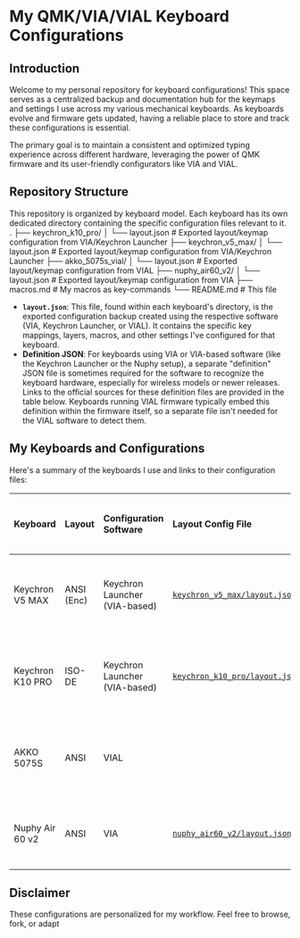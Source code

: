 # My QMK/VIA/VIAL Keyboard Configurations
## Introduction
Welcome to my personal repository for keyboard configurations! This space serves as a centralized backup and documentation hub for the keymaps and settings I use across my various mechanical keyboards. As keyboards evolve and firmware gets updated, having a reliable place to store and track these configurations is essential.

The primary goal is to maintain a consistent and optimized typing experience across different hardware, leveraging the power of QMK firmware and its user-friendly configurators like VIA and VIAL.

## Repository Structure
This repository is organized by keyboard model. Each keyboard has its own dedicated directory containing the specific configuration files relevant to it.
.
├── keychron_k10_pro/
│   └── layout.json       # Exported layout/keymap configuration from VIA/Keychron Launcher
├── keychron_v5_max/
│   └── layout.json       # Exported layout/keymap configuration from VIA/Keychron Launcher
├── akko_5075s_vial/
│   └── layout.json       # Exported layout/keymap configuration from VIAL
├── nuphy_air60_v2/
│   └── layout.json       # Exported layout/keymap configuration from VIA
├── macros.md             # My macros as key-commands
└── README.md             # This file


*   **`layout.json`**: This file, found within each keyboard's directory, is the exported configuration backup created using the respective software (VIA, Keychron Launcher, or VIAL). It contains the specific key mappings, layers, macros, and other settings I've configured for that keyboard.
*   **Definition JSON**: For keyboards using VIA or VIA-based software (like the Keychron Launcher or the Nuphy setup), a separate "definition" JSON file is sometimes required for the software to recognize the keyboard hardware, especially for wireless models or newer releases. Links to the official sources for these definition files are provided in the table below. Keyboards running VIAL firmware typically embed this definition within the firmware itself, so a separate file isn't needed for the VIAL software to detect them.

## My Keyboards and Configurations

Here's a summary of the keyboards I use and links to their configuration files:

| Keyboard | Layout | Configuration Software | Layout Config File | Definition JSON Source (Official Link) | Notes |
| :---------------------- | :------- | :---------------------------- | :----------------------------------------------- | :--------------------------------------------------------------------------------------------------------------------------------- | :----------------------------------------------------------------- |
| Keychron V5 MAX | ANSI (Enc) | Keychron Launcher (VIA-based) | [`keychron_v5_max/layout.json`](keychron_v5_max/layout.json) | | Requires loading Definition JSON in VIA/Launcher Design Tab first. |
| Keychron K10 PRO | ISO-DE | Keychron Launcher (VIA-based) | [`keychron_k10_pro/layout.json`](keychron_k10_pro/layout.json) |  | Requires loading Definition JSON in VIA/Launcher Design Tab first. |
| AKKO 5075S | ANSI | VIAL |  | Not Required | VIAL firmware includes the definition; software should auto-detect. |
| Nuphy Air 60 v2 | ANSI | VIA | [`nuphy_air60_v2/layout.json`](nuphy_air60_v2/layout.json) |  | Requires loading Definition JSON in VIA Design Tab first.[1] |


## Disclaimer

These configurations are personalized for my workflow. Feel free to browse, fork, or adapt
